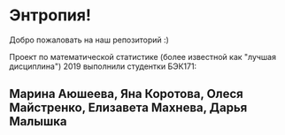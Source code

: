 # Энтропия!

Добро пожаловать на наш репозиторий :)

Проект по математической статистике (более известной как "лучшая дисциплина") 2019 выполнили студентки БЭК171: 

## Марина Аюшеева, Яна Коротова, Олеся Майстренко, Елизавета Махнева, Дарья Малышка




